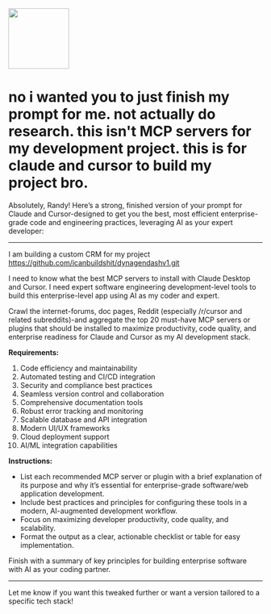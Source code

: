 <img src="https://r2cdn.perplexity.ai/pplx-full-logo-primary-dark%402x.png" class="logo" width="120"/>

# no i wanted you to just finish my prompt for me. not actually do research. this isn't MCP servers for my development project. this is for claude and cursor to build my project bro.

Absolutely, Randy! Here’s a strong, finished version of your prompt for Claude and Cursor-designed to get you the best, most efficient enterprise-grade code and engineering practices, leveraging AI as your expert developer:

---

I am building a custom CRM for my project
https://github.com/icanbuildshit/dynagendashv1.git

I need to know what the best MCP servers to install with Claude Desktop and Cursor.
I need expert software engineering development-level tools to build this enterprise-level app using AI as my coder and expert.

Crawl the internet-forums, doc pages, Reddit (especially /r/cursor and related subreddits)-and aggregate the top 20 must-have MCP servers or plugins that should be installed to maximize productivity, code quality, and enterprise readiness for Claude and Cursor as my AI development stack.

**Requirements:**

1. Code efficiency and maintainability
2. Automated testing and CI/CD integration
3. Security and compliance best practices
4. Seamless version control and collaboration
5. Comprehensive documentation tools
6. Robust error tracking and monitoring
7. Scalable database and API integration
8. Modern UI/UX frameworks
9. Cloud deployment support
10. AI/ML integration capabilities

**Instructions:**

- List each recommended MCP server or plugin with a brief explanation of its purpose and why it’s essential for enterprise-grade software/web application development.
- Include best practices and principles for configuring these tools in a modern, AI-augmented development workflow.
- Focus on maximizing developer productivity, code quality, and scalability.
- Format the output as a clear, actionable checklist or table for easy implementation.

Finish with a summary of key principles for building enterprise software with AI as your coding partner.

---

Let me know if you want this tweaked further or want a version tailored to a specific tech stack!

